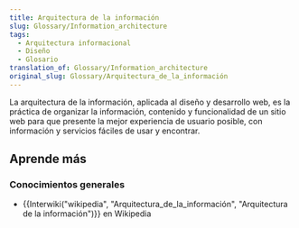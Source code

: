 ```yaml
---
title: Arquitectura de la información
slug: Glossary/Information_architecture
tags:
  - Arquitectura informacional
  - Diseño
  - Glosario
translation_of: Glossary/Information_architecture
original_slug: Glossary/Arquitectura_de_la_información
---
```


La arquitectura de la información, aplicada al diseño y desarrollo web, es la práctica de organizar la información, contenido y funcionalidad de un sitio web para que presente la mejor experiencia de usuario posible, con información y servicios fáciles de usar y encontrar.

## Aprende más

### Conocimientos generales

- {{Interwiki("wikipedia", "Arquitectura_de_la_información", "Arquitectura de la información")}} en Wikipedia
